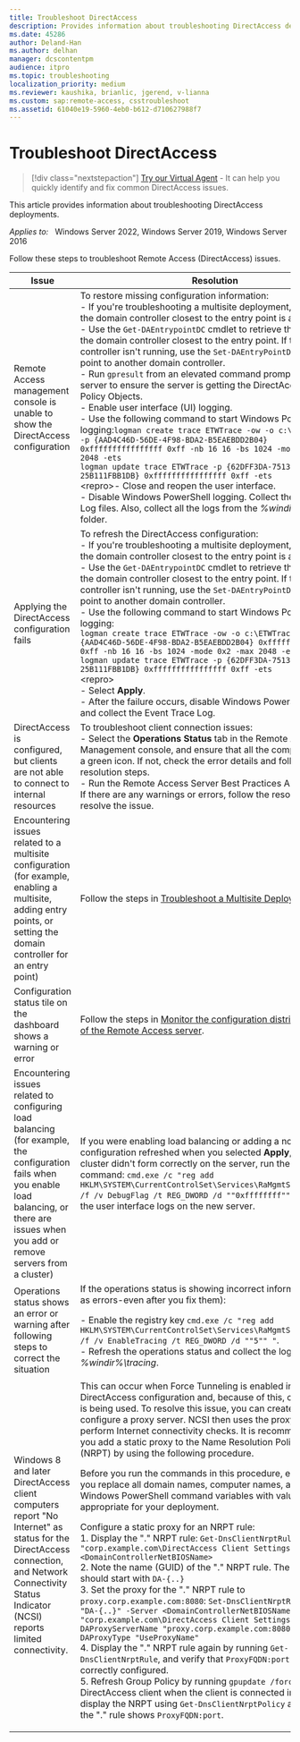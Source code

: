 ```yaml
---
title: Troubleshoot DirectAccess
description: Provides information about troubleshooting DirectAccess deployments in Windows Server 2016.
ms.date: 45286
author: Deland-Han
ms.author: delhan
manager: dcscontentpm
audience: itpro
ms.topic: troubleshooting
localization_priority: medium
ms.reviewer: kaushika, brianlic, jgerend, v-lianna
ms.custom: sap:remote-access, csstroubleshoot
ms.assetid: 61040e19-5960-4eb0-b612-d710627988f7
---
```

# Troubleshoot DirectAccess

> [!div class="nextstepaction"]
> <a href="https://vsa.services.microsoft.com/v1.0/?partnerId=7d74cf73-5217-4008-833f-87a1a278f2cb&flowId=DMC&initialQuery=31806260" target='_blank'>Try our Virtual Agent</a> - It can help you quickly identify and fix common DirectAccess issues.

This article provides information about troubleshooting DirectAccess deployments.

_Applies to:_ &nbsp; Windows Server 2022, Windows Server 2019, Windows Server 2016

Follow these steps to troubleshoot Remote Access (DirectAccess) issues.

|Issue|Resolution|
|--|--|
|Remote Access management console is unable to show the DirectAccess configuration|To restore missing configuration information:<br/>- If you're troubleshooting a multisite deployment, ensure that the domain controller closest to the entry point is available.<br/>- Use the `Get-DAEntrypointDC` cmdlet to retrieve the name of the domain controller closest to the entry point. If the domain controller isn't running, use the `Set-DAEntryPointDC` cmdlet to point to another domain controller.<br/>- Run `gpresult` from an elevated command prompt on the server to ensure the server is getting the DirectAccess Group Policy Objects.<br/>- Enable user interface (UI) logging.<br/>- Use the following command to start Windows PowerShell logging:`logman create trace ETWTrace -ow -o c:\ETWTrace.etl -p {AAD4C46D-56DE-4F98-BDA2-B5EAEBDD2B04} 0xffffffffffffffff 0xff -nb 16 16 -bs 1024 -mode 0x2 -max 2048 -ets` <br/>`logman update trace ETWTrace -p {62DFF3DA-7513-4FCA-BC73-25B111FBB1DB} 0xffffffffffffffff 0xff -ets`<br/>\<repro>- Close and reopen the user interface.<br/>- Disable Windows PowerShell logging. Collect the Event Trace Log files. Also, collect all the logs from the *%windir%\\tracing* folder.|
|Applying the DirectAccess configuration fails|To refresh the DirectAccess configuration:<br/>- If you're troubleshooting a multisite deployment, ensure that the domain controller closest to the entry point is available.<br/>- Use the `Get-DAEntrypointDC` cmdlet to retrieve the name of the domain controller closest to the entry point. If the domain controller isn't running, use the `Set-DAEntryPointDC` cmdlet to point to another domain controller.<br/>- Use the following command to start Windows PowerShell logging:<br/>`logman create trace ETWTrace -ow -o c:\ETWTrace.etl -p {AAD4C46D-56DE-4F98-BDA2-B5EAEBDD2B04} 0xffffffffffffffff 0xff -nb 16 16 -bs 1024 -mode 0x2 -max 2048 -ets`<br/>`logman update trace ETWTrace -p {62DFF3DA-7513-4FCA-BC73-25B111FBB1DB} 0xffffffffffffffff 0xff -ets`<br/>\<repro><br/>- Select **Apply**.<br/>- After the failure occurs, disable Windows PowerShell logging, and collect the Event Trace Log.|
|DirectAccess is configured, but clients are not able to connect to internal resources|To troubleshoot client connection issues:<br/>- Select the **Operations Status** tab in the Remote Access Management console, and ensure that all the components show a green icon. If not, check the error details and follow the resolution steps.<br/>- Run the Remote Access Server Best Practices Analyzer (BPA). If there are any warnings or errors, follow the resolution steps to resolve the issue.|
|Encountering issues related to a multisite configuration (for example, enabling a multisite, adding entry points, or setting the domain controller for an entry point)|Follow the steps in [Troubleshoot a Multisite Deployment](/previous-versions/windows/it-pro/windows-server-2012-R2-and-2012/jj554657(v=ws.11)).|
|Configuration status tile on the dashboard shows a warning or error|Follow the steps in [Monitor the configuration distribution status of the Remote Access server](/previous-versions/windows/it-pro/windows-server-2012-R2-and-2012/jj574221(v=ws.11)).|
|Encountering issues related to configuring load balancing (for example, the configuration fails when you enable load balancing, or there are issues when you add or remove servers from a cluster)|If you were enabling load balancing or adding a node, and the configuration refreshed when you selected **Apply**, but the cluster didn't form correctly on the server, run the following command: `cmd.exe /c "reg add HKLM\SYSTEM\CurrentControlSet\Services\RaMgmtSvc\Parameters /f /v DebugFlag /t REG_DWORD /d ""0xffffffff"" "` to collect the user interface logs on the new server.|
|Operations status shows an error or warning after following steps to correct the situation|If the operations status is showing incorrect information (such as errors-even after you fix them):<p>- Enable the registry key `cmd.exe /c "reg add HKLM\SYSTEM\CurrentControlSet\Services\RaMgmtSvc\Parameters /f /v EnableTracing /t REG_DWORD /d ""5"" "`.<br/>- Refresh the operations status and collect the logs from *%windir%\\tracing*.|
|Windows 8 and later DirectAccess client computers report "No Internet" as status for the DirectAccess connection, and Network Connectivity Status Indicator (NCSI) reports limited connectivity.|This can occur when Force Tunneling is enabled in the DirectAccess configuration and, because of this, only IPHTTPS is being used. To resolve this issue, you can create and configure a proxy server. NCSI then uses the proxy server to perform Internet connectivity checks. It is recommended that you add a static proxy to the Name Resolution Policy Table (NRPT) by using the following procedure.<p>Before you run the commands in this procedure, ensure that you replace all domain names, computer names, and other Windows PowerShell command variables with values that are appropriate for your deployment.<p>Configure a static proxy for an NRPT rule:<br/>1. Display the "." NRPT rule: `Get-DnsClientNrptRule -GpoName "corp.example.com\DirectAccess Client Settings" -Server <DomainControllerNetBIOSName>`<br/>2. Note the name (GUID) of the "." NRPT rule. The name (GUID) should start with `DA-{..}`<br/>3. Set the proxy for the "." NRPT rule to `proxy.corp.example.com:8080`: `Set-DnsClientNrptRule -Name "DA-{..}" -Server <DomainControllerNetBIOSName> -GPOName "corp.example.com\DirectAccess Client Settings" -DAProxyServerName "proxy.corp.example.com:8080" -DAProxyType "UseProxyName"`<br/>4. Display the "." NRPT rule again by running `Get-DnsClientNrptRule`, and verify that `ProxyFQDN:port` is now correctly configured.<br/>5. Refresh Group Policy by running `gpupdate /force` on a DirectAccess client when the client is connected internally, then display the NRPT using `Get-DnsClientNrptPolicy` and verify that the "." rule shows `ProxyFQDN:port`.|
